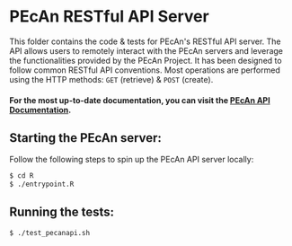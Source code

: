# PEcAn RESTful API Server

This folder contains the code & tests for PEcAn's RESTful API server. The API allows users to remotely interact with the PEcAn servers and leverage the functionalities provided by the PEcAn Project. It has been designed to follow common RESTful API conventions. Most operations are performed using the HTTP methods: `GET` (retrieve) & `POST` (create).

#### For the most up-to-date documentation, you can visit the [PEcAn API Documentation](https://petstore.swagger.io/?url=https://raw.githubusercontent.com/PecanProject/pecan/develop/apps/api/pecanapi-spec.yml).

## Starting the PEcAn server:

Follow the following steps to spin up the PEcAn API server locally:

```bash
$ cd R
$ ./entrypoint.R
```

## Running the tests:

```bash
$ ./test_pecanapi.sh
```
